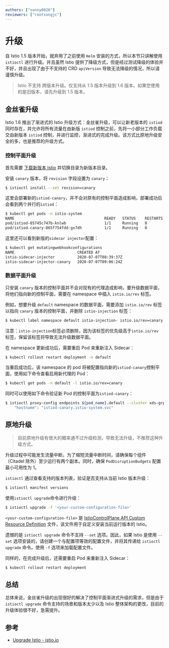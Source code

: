 ```yaml
---
authors: ["sunny0826"]
reviewers: ["rootsongjc"]
---
```


# 升级

自 Istio 1.5 版本开始，就弃用了之前使用 `Helm` 安装的方式，所以本节只讲解使用 `istioctl` 进行升级。并且虽然 Istio 提供了降级方式，但是经过测试降级的体验并不好，并且出现了由于不支持的 CRD `apiVersion` 导致无法降级的情况，所以请谨慎升级。

>Istio 不支持 跨版本升级。仅支持从 1.5 版本升级到 1.6 版本。如果您使用的是旧版本，请先升级到 1.5 版本。

## 金丝雀升级

Istio 1.6 推出了渐进式的 Istio 升级方式：金丝雀升级，可以让新老版本的 `istiod` 同时存在，并允许将所有流量在由新版 `istiod` 控制之前，先将一小部分工作负载交由新版本 `istiod` 控制，并进行监控，渐进式的完成升级。该方式比原地升级安全的多，也是推荐的升级方式。

### 控制平面升级

首先需要 [下载新版本 Istio](https://github.com/istio/istio/releases) 并切换目录为新版本目录。

安装 `canary` 版本，将 `revision` 字段设置为 `canary`：

```bash
$ istioctl install --set revision=canary
```

这里会部署新的`istiod-canary`，并不会对原有的控制平面造成影响，部署成功后会看到两个并行的`istiod`：

```bash
$ kubectl get pods -n istio-system
NAME                                        READY   STATUS    RESTARTS   AGE
pod/istiod-85745c747b-knlwb                 1/1     Running   0          33m
pod/istiod-canary-865f754fdd-gx7dh          1/1     Running   0          3m25s
```

这里还可以看到新版的`sidecar injector`配置：

```bash
$ kubectl get mutatingwebhookconfigurations
NAME                            CREATED AT
istio-sidecar-injector          2020-07-07T08:39:37Z
istio-sidecar-injector-canary   2020-07-07T09:06:24Z
```

### 数据平面升级

只安装 `canary` 版本的控制平面并不会对现有的代理造成影响，要升级数据平面，将他们指向新的控制平面，需要在 namespace 中插入 `istio.io/rev` 标签。

例如，想要升级 `default` namespace 的数据平面，需要添加 `istio.io/rev` 标签以指向 `canary` 版本的控制平面，并删除 `istio-injection` 标签：

```bash
$ kubectl label namespace default istio-injection- istio.io/rev=canary
```

注意：`istio-injection`标签必须删除，因为该标签的优先级高于`istio.io/rev` 标签，保留该标签将导致无法升级数据平面。

在 namespace 更新成功后，需要重启 Pod 来重新注入 Sidecar：

```bash
$ kubectl rollout restart deployment -n default
```

当重启成功后，该 namespace 的 pod 将被配置指向新的`istiod-canary`控制平面，使用如下命令查看启用新代理的 Pod：

```bash
$ kubectl get pods -n default -l istio.io/rev=canary
```

同时可以使用如下命令验证新 Pod 的控制平面为`istiod-canary`：

```bash
$ istioctl proxy-config endpoints ${pod_name}.default --cluster xds-grpc -ojson | grep hostname
    "hostname": "istiod-canary.istio-system.svc"
```

## 原地升级

> 目前原地升级有很大的概率通不过升级检测，导致无法升级，不推荐这种升级方式。

升级过程中可能发生流量中断。为了缩短流量中断时间，请确保每个组件（Citadel 除外）至少运行有两个副本。同时，确保 `PodDisruptionBudgets` 配置最小可用性为 1。

`istioctl` 通过查看支持的版本列表，验证是否支持从当前 Istio 版本升级：

```bash
$ istioctl manifest versions
```

使用`istioctl upgrade`命令进行升级：

```bash
$ istioctl upgrade -f '<your-custom-configuration-file>'
````

`<your-custom-configuration-file>` 是 [IstioControlPlane API Custom Resource Definition](https://istio.io/latest/zh/docs/setup/install/istioctl/#configure-the-feature-or-component-settings) 文件，该文件用于自定义安装当前运行版本的 Istio。

遗憾的是 `istioctl upgrade` 命令不支持 `--set` 选项。因此，如果 Istio 是使用 `--set` 选项安装的，请创建一个与配置项等效的配置文件，并将其传递给 `istioctl upgrade` 命令。使用 `-f` 选项来加载配置文件。

同样的，在完成升级后，还需要重启 Pod 来重新注入 Sidecar：

```bash
$ kubectl rollout restart deployment
```

## 总结

总体来说，金丝雀升级的出现很好的解决了控制平面渐进式升级的需求，但是由于 `istioctl upgrade` 命令支持的场景和版本太少以及 Istio 整体架构的更改，目前的升级体验很不好，急需提升。

## 参考

- [Upgrade Istio - istio.io](https://istio.io/latest/docs/setup/upgrade/)
